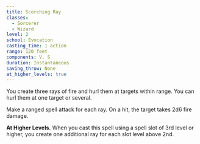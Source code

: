 ```yaml
---
title: Scorching Ray
classes:
  - Sorcerer
  - Wizard
level: 2
school: Evocation
casting_time: 1 action
range: 120 feet
components: V, S
duration: Instantaneous
saving_throw: None
at_higher_levels: true
---
```


You create three rays of fire and hurl them at targets within range. You can hurl them at one target or several.

Make a ranged spell attack for each ray. On a hit, the target takes 2d6 fire damage.

**At Higher Levels.** When you cast this spell using a spell slot of 3rd level or higher, you create one additional ray for each slot level above 2nd.

